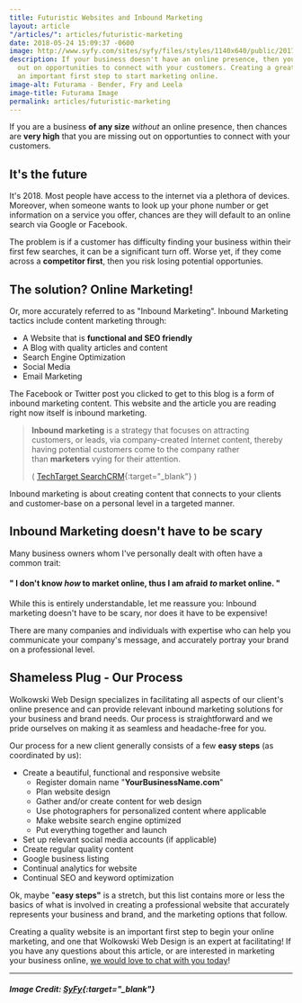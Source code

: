 ```yaml
---
title: Futuristic Websites and Inbound Marketing
layout: article
"/articles/": articles/futuristic-marketing
date: 2018-05-24 15:09:37 -0600
image: http://www.syfy.com/sites/syfy/files/styles/1140x640/public/2017/10/futurama-mobile-game.jpg?itok=onFOS2mk
description: If your business doesn't have an online presence, then you are missing
  out on opportunities to connect with your customers. Creating a great website is
  an important first step to start marketing online.
image-alt: Futurama - Bender, Fry and Leela
image-title: Futurama Image
permalink: articles/futuristic-marketing
---
```

If you are a business **of any size** _without_ an online presence, then chances are **very high** that you are missing out on opportunties to connect with your customers.

## It's the future

It's 2018. Most people have access to the internet via a plethora of devices. Moreover, when someone wants to look up your phone number or get information on a service you offer, chances are they will default to an online search via Google or Facebook.

The problem is if a customer has difficulty finding your business within their first few searches, it can be a significant turn off. Worse yet, if they come across a **competitor first**, then you risk losing potential opportunies.

## The solution? Online Marketing!

Or, more accurately referred to as "Inbound Marketing". Inbound Marketing tactics include content marketing through:

* A Website that is **functional and SEO friendly**
* A Blog with quality articles and content
* Search Engine Optimization
* Social Media
* Email Marketing

The Facebook or Twitter post you clicked to get to this blog is a form of inbound marketing content. This website and the article you are reading right now itself is inbound marketing.

> **Inbound marketing** is a strategy that focuses on attracting customers, or leads, via company-created Internet content, thereby having potential customers come to the company rather than **marketers** vying for their attention.
>
> \( [TechTarget SearchCRM](https://searchcrm.techtarget.com/definition/inbound-marketing "Inbound Marketing Description"){:target="_blank"} )

Inbound marketing is about creating content that connects to your clients and customer-base on a personal level in a targeted manner.

## Inbound Marketing doesn't have to be scary

Many business owners whom I've personally dealt with often have a common trait:

#### " I don't know _how_ to market online, thus I am afraid _to_ market online. "

While this is entirely understandable, let me reassure you: Inbound marketing doesn't have to be scary, nor does it have to be expensive!

There are many companies and individuals with expertise who can help you communicate your company's message, and accurately portray your brand on a professional level.

## Shameless Plug - Our Process

Wolkowski Web Design specializes in facilitating all aspects of our client's online presence and can provide relevant inbound marketing solutions for your business and brand needs. Our process is straightforward and we pride ourselves on making it as seamless and headache-free for you.

Our process for a new client generally consists of a few **easy steps** (as coordinated by us):

* Create a beautiful, functional and responsive website
  * Register domain name "**YourBusinessName.com**"
  * Plan website design
  * Gather and/or create content for web design
  * Use photographers for personalized content where applicable
  * Make website search engine optimized
  * Put everything together and launch
* Set up relevant social media accounts (if applicable)
* Create regular quality content
* Google business listing
* Continual analytics for website
* Continual SEO and keyword optimization

Ok, maybe "**easy steps"** is a stretch, but this list contains more or less the basics of what is involved in creating a professional website that accurately represents your business and brand, and the marketing options that follow.

Creating a quality website is an important first step to begin your online marketing, and one that Wolkowski Web Design is an expert at facilitating! If you have any questions about this article, or are interested in marketing your business online, [we would love to chat with you today](/#contact "contact us")!

<hr>

##### Image Credit: [SyFy](http://www.syfy.com/futurama){:target="_blank"}